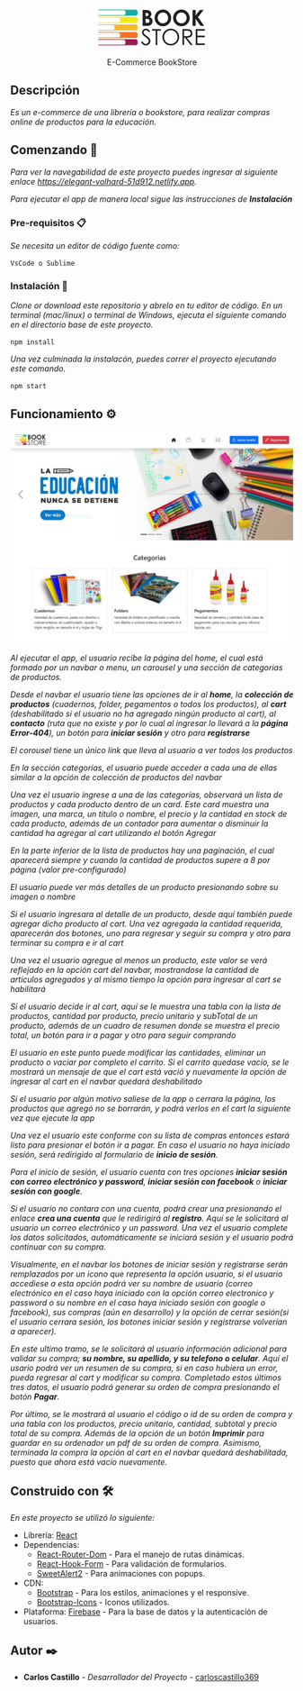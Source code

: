 <p align="center">
  <p align="center">
      <img src="/images/logo/logo.png" alt="" height="72">
  </p>
  <p align="center">
    E-Commerce BookStore
  </p>
</p>

## Descripción

_Es un e-commerce de una librería o bookstore, para realizar compras online de productos para la educación._

## Comenzando 🚀

_Para ver la navegabilidad de este proyecto puedes ingresar al siguiente enlace <https://elegant-volhard-51d912.netlify.app>._

_Para ejecutar el app de manera local sigue las instrucciones de **Instalación**_

### Pre-requisitos 📋

_Se necesita un editor de código fuente como:_

```
VsCode o Sublime
```

### Instalación 🔧

_Clone or download este repositorio y abrelo en tu editor de código. En un terminal (mac/linux) o terminal de Windows, ejecuta el siguiente comando en el directorio base de este proyecto._

```
npm install
```

_Una vez culminada la instalacón, puedes correr el proyecto ejecutando este comando._

```
npm start
```

## Funcionamiento ⚙️

<img src="/images/readmeImages/homePage.jpg" alt="">

_Al ejecutar el app, el usuario recibe la página del home, el cual está formado por un navbar o menu, un carousel y una sección de categorias de productos._

_Desde el navbar el usuario tiene las opciones de ir al **home**, la **colección de productos** (cuadernos, folder, pegamentos o todos los productos), al **cart** (deshabilitado si el usuario no ha agregado ningún producto al cart), al **contacto** (ruta que no existe y por lo cual al ingresar lo llevará a la **página Error-404**), un botón para **iniciar sesión** y otro para **registrarse**_

_El corousel tiene un único link que lleva al usuario a ver todos los productos_

_En la sección categorías, el usuario puede acceder a cada una de ellas similar a la opción de colección de productos del navbar_

_Una vez el usuario ingrese a una de las categorías, observará un lista de productos y cada producto dentro de un card. Este card muestra una imagen, una marca, un título o nombre, el precio y la cantidad en stock de cada producto, además de un contador para aumentar o disminuir la cantidad ha agregar al cart utilizando el botón Agregar_

_En la parte inferior de la lista de productos hay una paginación, el cual aparecerá siempre y cuando la cantidad de productos supere a 8 por página (valor pre-configurado)_

_El usuario puede ver más detalles de un producto presionando sobre su imagen o nombre_

_Si el usuario ingresara al detalle de un producto, desde aquí también puede agregar dicho producto al cart. Una vez agregada la cantidad requerida, aparecerán dos botones, uno para regresar y seguir su compra y otro para terminar su compra e ir al cart_

_Una vez el usuario agregue al menos un producto, este valor se verá reflejado en la opción cart del navbar, mostrandose la cantidad de artículos agregados y al mismo tiempo la opción para ingresar al cart se habilitará_

_Si el usuario decide ir al cart, aquí se le muestra una tabla con la lista de productos, cantidad por producto, precio unitario y subTotal de un producto, además de un cuadro de resumen donde se muestra el precio total, un botón para ir a pagar y otro para seguir comprando_

_El usuario en este punto puede modificar las cantidades, eliminar un producto o vaciar por completo el carrito. Si el carrito quedase vacío, se le mostrará un mensaje de que el cart está vació y nuevamente la opción de ingresar al cart en el navbar quedará deshabilitado_

_Si el usuario por algún motivo saliese de la app o cerrara la página, los productos que agregó no se borrarán, y podrá verlos en el cart la siguiente vez que ejecute la app_

_Una vez el usuario este conforme con su lista de compras entonces estará listo para presionar el botón ir a pagar. En caso el usuario no haya iniciado sesión, será redirigido al formulario de **inicio de sesión**._

_Para el inicio de sesión, el usuario cuenta con tres opciones **iniciar sesión con correo electrónico y password**, **iniciar sesión con facebook** o **iniciar sesión con google**._

_Si el usuario no contara con una cuenta, podrá crear una presionando el enlace **crea una cuenta** que le redirigirá al **registro**. Aquí se le solicitará al usuario un correo electrónico y un password. Una vez el usuario complete los datos solicitados, automáticamente se iniciará sesión y el usuario podrá continuar con su compra._

_Visualmente, en el navbar los botones de iniciar sesión y registrarse serán remplazados por un icono que representa la opción usuario, si el usuario accediese a esta opción podrá ver su nombre de usuario (correo electrónico en el caso haya iniciado con la opción correo electronico y password o su nombre en el caso haya iniciado sesión con google o facebook), sus compras (aún en desarrollo) y la opción de cerrar sesión(si el usuario cerrara sesión, los botones iniciar sesión y registrarse volverían a aparecer)._

_En este ultimo tramo, se le solicitará al usuario información adicional para validar su compra; **su nombre, su apellido, y su telefono o celular**. Aquí el usario podrá ver un resumen de su compra, si en caso hubiera un error, pueda regresar al cart y modificar su compra. Completado estos últimos tres datos, el usuario podrá generar su orden de compra presionando el botón **Pagar**._

_Por último, se le mostrará al usuario el código o id de su orden de compra y una tabla con los productos, precio unitario, cantidad, subtotal y precio total de su compra. Además de la opción de un botón **Imprimir** para guardar en su ordenador un pdf de su orden de compra. Asimismo, terminada la compra la opción al cart en el navbar quedará deshabilitada, puesto que ahora está vacio nuevamente._

## Construido con 🛠️

_En este proyecto se utilizó lo siguiente:_

* Librería: [React](https://es.reactjs.org/)
* Dependencias: 
    * [React-Router-Dom](https://reactrouter.com/) - Para el manejo de rutas dinámicas.
    * [React-Hook-Form](https://react-hook-form.com/) - Para validación de formularios.
    * [SweetAlert2](https://sweetalert2.github.io/) - Para animaciones con popups.
* CDN:
    * [Bootstrap](https://getbootstrap.com/) - Para los estilos, animaciones y el responsive.
    * [Bootstrap-Icons](https://icons.getbootstrap.com/) - Iconos utilizados.
* Plataforma: [Firebase](https://firebase.google.com/) - Para la base de datos y la autenticación de usuarios.

## Autor ✒️

* **Carlos Castillo** - *Desarrollador del Proyecto* - [carloscastillo369](https://github.com/carloscastillo369)